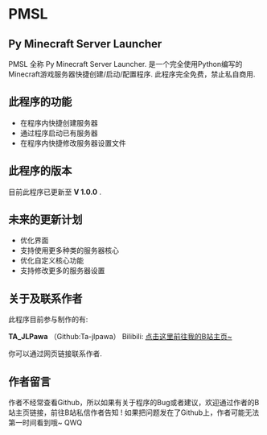 # PMSL

## Py Minecraft Server Launcher

PMSL 全称 Py Minecraft Server Launcher. 
是一个完全使用Python编写的Minecraft游戏服务器快捷创建/启动/配置程序.
此程序完全免费，禁止私自商用.

## 此程序的功能

- 在程序内快捷创建服务器
- 通过程序启动已有服务器
- 在程序内快捷修改服务器设置文件

## 此程序的版本

目前此程序已更新至   **V 1.0.0** .

## 未来的更新计划

- 优化界面
- 支持使用更多种类的服务器核心
- 优化自定义核心功能
- 支持修改更多的服务器设置

## 关于及联系作者

此程序目前参与制作的有:

**TA_JLPawa**  （Github:Ta-jlpawa）
Bilibili: [点击这里前往我的B站主页~](https://space.bilibili.com/1101301178)

你可以通过网页链接联系作者.

## 作者留言

作者不经常查看Github，所以如果有关于程序的Bug或者建议，欢迎通过作者的B站主页链接，前往B站私信作者告知 !
如果把问题发在了Github上，作者可能无法第一时间看到哦~
QWQ
